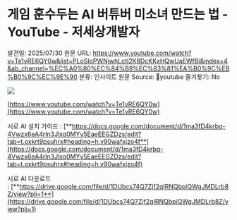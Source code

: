 # 게임 훈수두는 AI 버튜버 미소녀 만드는 법 - YouTube - 저세상개발자

발견일: 2025/07/30
원문 URL: https://www.youtube.com/watch?v=Te1vRE6QY0w&list=PLoSIoPWNjwhLctI2K8DcKKxHQwUaEWfBi&index=4&ab_channel=%EC%A0%80%EC%84%B8%EC%83%81%EA%B0%9C%EB%B0%9C%EC%9E%90
분류: 인사이트
원문 Source: 🔗youtube
즐겨찾기: No

![](https://i.ytimg.com/vi/Te1vRE6QY0w/hqdefault.jpg)

[https://www.youtube.com/watch?v=Te1vRE6QY0w](https://www.youtube.com/watch?v=Te1vRE6QY0w)

시로 AI 설치 가이드 : [**https://docs.google.com/document/d/1ma3fD4krbq-4Vwzx6eA4rln3Jlxq0MYy5EaeEEGZDzs/edit?tab=t.oxkrt9psuhrx#heading=h.v90wafxjzo4f**](https://docs.google.com/document/d/1ma3fD4krbq-4Vwzx6eA4rln3Jlxq0MYy5EaeEEGZDzs/edit?tab=t.oxkrt9psuhrx#heading=h.v90wafxjzo4f)

시로 AI 다운로드 : [**https://drive.google.com/file/d/1DUbcs74Q7Zjf2qIRNQbpiQWgJMDLrb8Z/view?pli=1**](https://drive.google.com/file/d/1DUbcs74Q7Zjf2qIRNQbpiQWgJMDLrb8Z/view?pli=1)